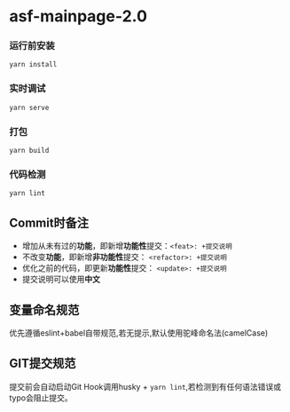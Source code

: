 # asf-mainpage-2.0

### 运行前安装
```
yarn install
```

### 实时调试
```
yarn serve
```

### 打包
```
yarn build
```

### 代码检测
```
yarn lint
```

## Commit时备注
* 增加从未有过的**功能**，即新增**功能性**提交：`<feat>: +提交说明`
* 不改变**功能**，即新增**非功能性**提交： `<refactor>: +提交说明`
* 优化之前的代码，即更新**功能性**提交： `<update>: +提交说明`
* 提交说明可以使用**中文**

## 变量命名规范
优先遵循eslint+babel自带规范,若无提示,默认使用驼峰命名法(camelCase)

## GIT提交规范
提交前会自动启动Git Hook调用husky + `yarn lint`,若检测到有任何语法错误或typo会阻止提交。